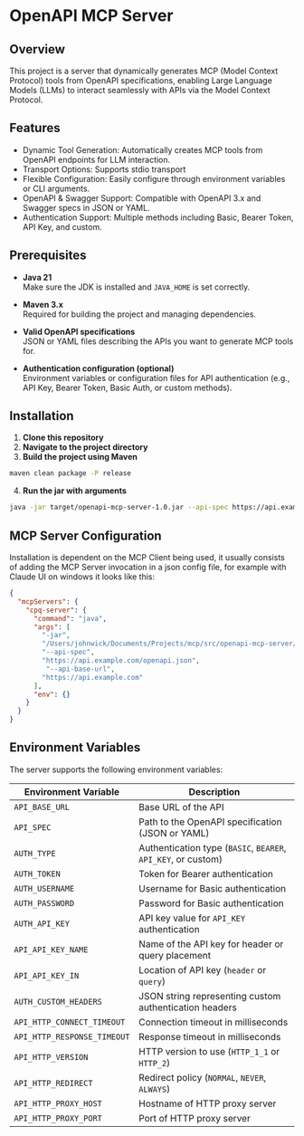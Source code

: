 # OpenAPI MCP Server

## Overview

This project is a server that dynamically generates MCP (Model Context Protocol) tools from OpenAPI specifications, enabling Large Language Models (LLMs) to interact seamlessly with APIs via the Model Context Protocol.
## Features

* Dynamic Tool Generation: Automatically creates MCP tools from OpenAPI endpoints for LLM interaction.
* Transport Options: Supports stdio transport
* Flexible Configuration: Easily configure through environment variables or CLI arguments.
* OpenAPI & Swagger Support: Compatible with OpenAPI 3.x and Swagger specs in JSON or YAML.
* Authentication Support: Multiple methods including Basic, Bearer Token, API Key, and custom.

## Prerequisites

- **Java 21**  
  Make sure the JDK is installed and `JAVA_HOME` is set correctly.

- **Maven 3.x**  
  Required for building the project and managing dependencies.

- **Valid OpenAPI specifications**  
  JSON or YAML files describing the APIs you want to generate MCP tools for.

- **Authentication configuration (optional)**  
  Environment variables or configuration files for API authentication (e.g., API Key, Bearer Token, Basic Auth, or custom methods).

## Installation

1. **Clone this repository**
2. **Navigate to the project directory**
3. **Build the project using Maven**
```bash
maven clean package -P release
```
4. **Run the jar with arguments**
```bash
java -jar target/openapi-mcp-server-1.0.jar --api-spec https://api.example.com/openapi.json --api-base-url https://api.example.com
```

## MCP Server Configuration
Installation is dependent on the MCP Client being used, it usually consists of adding the MCP Server invocation in a json config file, for example with Claude UI on windows it looks like this:

```json
{
  "mcpServers": {
    "cpq-server": {
      "command": "java",
      "args": [
        "-jar",
        "/Users/johnwick/Documents/Projects/mcp/src/openapi-mcp-server/target/openapi-mcp-server-1.0.jar",
        "--api-spec",
        "https://api.example.com/openapi.json",
         "--api-base-url",
        "https://api.example.com"
      ],
      "env": {}
    }
  }
}
```

## Environment Variables

The server supports the following environment variables:

| Environment Variable        | Description                                           |
|-----------------------------|-------------------------------------------------------|
| `API_BASE_URL`              | Base URL of the API                                   |
| `API_SPEC`                  | Path to the OpenAPI specification (JSON or YAML)     |
| `AUTH_TYPE`                 | Authentication type (`BASIC`, `BEARER`, `API_KEY`, or custom) |
| `AUTH_TOKEN`                | Token for Bearer authentication                      |
| `AUTH_USERNAME`             | Username for Basic authentication                    |
| `AUTH_PASSWORD`             | Password for Basic authentication                    |
| `AUTH_API_KEY`              | API key value for `API_KEY` authentication          |
| `API_API_KEY_NAME`          | Name of the API key for header or query placement    |
| `API_API_KEY_IN`            | Location of API key (`header` or `query`)            |
| `AUTH_CUSTOM_HEADERS`       | JSON string representing custom authentication headers |
| `API_HTTP_CONNECT_TIMEOUT`  | Connection timeout in milliseconds                   |
| `API_HTTP_RESPONSE_TIMEOUT` | Response timeout in milliseconds                     |
| `API_HTTP_VERSION`          | HTTP version to use (`HTTP_1_1` or `HTTP_2`)         |
| `API_HTTP_REDIRECT`         | Redirect policy (`NORMAL`, `NEVER`, `ALWAYS`)       |
| `API_HTTP_PROXY_HOST`       | Hostname of HTTP proxy server                        |
| `API_HTTP_PROXY_PORT`       | Port of HTTP proxy server                             |
